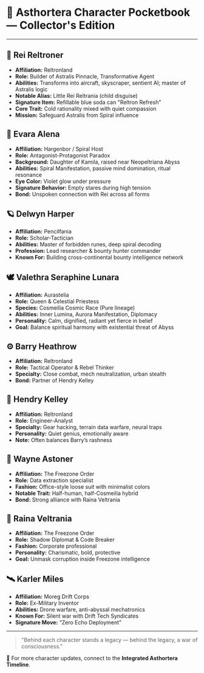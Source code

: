 # 📘 Asthortera Character Pocketbook — Collector's Edition

---

## 🧠 Rei Reltroner
- **Affiliation:** Reltronland
- **Role:** Builder of Astralis Pinnacle, Transformative Agent
- **Abilities:** Transforms into aircraft, skyscraper, sentient AI; master of Astralis logic
- **Notable Alias:** Little Rei Reltrania (child disguise)
- **Signature Item:** Refillable blue soda can "Reltron Refresh"
- **Core Trait:** Cold rationality mixed with quiet compassion
- **Mission:** Safeguard Astralis from Spiral influence

## 🌸 Evara Alena
- **Affiliation:** Hargenbor / Spiral Host
- **Role:** Antagonist-Protagonist Paradox
- **Background:** Daughter of Kamila, raised near Neopeltriana Abyss
- **Abilities:** Spiral Manifestation, passive mind domination, ritual resonance
- **Eye Color:** Violet glow under pressure
- **Signature Behavior:** Empty stares during high tension
- **Bond:** Unspoken connection with Rei across all forms

## 🪐 Delwyn Harper
- **Affiliation:** Pencilfania
- **Role:** Scholar-Tactician
- **Abilities:** Master of forbidden runes, deep spiral decoding
- **Profession:** Lead researcher & bounty hunter commander
- **Known For:** Building cross-continental bounty intelligence network

## 🕊 Valethra Seraphine Lunara
- **Affiliation:** Aurastelia
- **Role:** Queen & Celestial Priestess
- **Species:** Cosmeilia Cosmic Race (Pure lineage)
- **Abilities:** Inner Lumina, Aurora Manifestation, Diplomacy
- **Personality:** Calm, dignified, radiant yet fierce in belief
- **Goal:** Balance spiritual harmony with existential threat of Abyss

## ⚙️ Barry Heathrow
- **Affiliation:** Reltronland
- **Role:** Tactical Operator & Rebel Thinker
- **Specialty:** Close combat, mech neutralization, urban stealth
- **Bond:** Partner of Hendry Kelley

## 💼 Hendry Kelley
- **Affiliation:** Reltronland
- **Role:** Engineer-Analyst
- **Specialty:** Gear hacking, terrain data warfare, neural traps
- **Personality:** Quiet genius, emotionally aware
- **Note:** Often balances Barry’s rashness

## 🌌 Wayne Astoner
- **Affiliation:** The Freezone Order
- **Role:** Data extraction specialist
- **Fashion:** Office-style loose suit with minimalist colors
- **Notable Trait:** Half-human, half-Cosmeilia hybrid
- **Bond:** Strong alliance with Raina Veltrania

## 🧥 Raina Veltrania
- **Affiliation:** The Freezone Order
- **Role:** Shadow Diplomat & Code Breaker
- **Fashion:** Corporate professional
- **Personality:** Charismatic, bold, protective
- **Goal:** Unmask corruption inside Freezone intelligence

## 🛰 Karler Miles
- **Affiliation:** Moreg Drift Corps
- **Role:** Ex-Military Inventor
- **Abilities:** Drone warfare, anti-abyssal mechatronics
- **Known For:** Silent war with Drift Tech Syndicates
- **Signature Move:** “Zero Echo Deployment”

---

> "Behind each character stands a legacy — behind the legacy, a war of consciousness."

📌 For more character updates, connect to the **Integrated Asthortera Timeline**.

